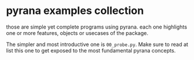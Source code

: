 pyrana examples collection
==========================

those are simple yet complete programs using pyrana.
each one highlights one or more features, objects or
usecases of the package.

The simpler and most introductive one is `00_probe.py`.
Make sure to read at list this one to get exposed
to the most fundamental pyrana concepts.

